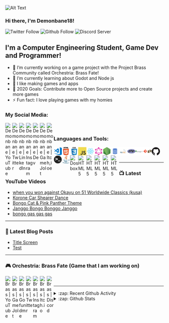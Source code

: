![Alt Text](https://coverfiles.alphacoders.com/737/73706.jpg)
### Hi there, I'm Demonbane18! 
![Twitter Follow](https://img.shields.io/twitter/follow/fusheenN?style=social)
![Github Follow](https://img.shields.io/github/followers/Demonbane18?style=social)
![Discord Server](https://img.shields.io/discord/737766475716100127?label=Project%20Brass%20Fan%20Club&logo=Discord&style=social)
## I'm a Computer Engineering Student, Game Dev and Programmer!
- 🔭 I’m currently working on a game project with the Project Brass Community called Orchestria: Brass Fate!
- 🌱 I’m currently learning about Godot and Node js
- 👯 I like making games and apps
- 🥅 2020 Goals: Contribute more to Open Source projects and create more games
- ⚡ Fun fact: I love playing games with my homies

### My Social Media:

[<img align="left" alt="Demonbane | YouTube" width="22px" src="https://cdn.jsdelivr.net/npm/simple-icons@v3/icons/youtube.svg" />][youtube]
[<img align="left" alt="Demonbane | Twitter" width="22px" src="https://cdn.jsdelivr.net/npm/simple-icons@v3/icons/twitter.svg" />][twitter]
[<img align="left" alt="Demonbane | LinkedIn" width="22px" src="https://cdn.jsdelivr.net/npm/simple-icons@v3/icons/linkedin.svg" />][linkedin]
[<img align="left" alt="Demonbane | Instagram" width="22px" src="https://cdn.jsdelivr.net/npm/simple-icons@v3/icons/instagram.svg" />][instagram]
[<img align="left" alt="Demonbane | Dev" width="22px" src="https://d2fltix0v2e0sb.cloudfront.net/dev-badge.svg" />][dev]
[<img align="left" alt="Demonbane | GameJolt" width="22px" src=https://d23wybgr07mqxm.cloudfront.net/wp-content/uploads/2017/01/25225716/Game-Jolt.png />][gamejolt]
[<img align="left" alt="Demonbane | Itch,ioe" width="22px" src="https://cdn.jsdelivr.net/npm/simple-icons@v3/icons/itch-dot-io.svg" />][itch.io]


<br />

### Languages and Tools:

[<img align="left" alt="Visual Studio Code" width="26px" src="https://raw.githubusercontent.com/github/explore/80688e429a7d4ef2fca1e82350fe8e3517d3494d/topics/visual-studio-code/visual-studio-code.png" />][webdevplaylist]
[<img align="left" alt="HTML5" width="26px" src="https://raw.githubusercontent.com/github/explore/80688e429a7d4ef2fca1e82350fe8e3517d3494d/topics/html/html.png" />][webdevplaylist]
[<img align="left" alt="CSS3" width="26px" src="https://raw.githubusercontent.com/github/explore/80688e429a7d4ef2fca1e82350fe8e3517d3494d/topics/css/css.png" />][cssplaylist]
[<img align="left" alt="JavaScript" width="26px" src="https://raw.githubusercontent.com/github/explore/80688e429a7d4ef2fca1e82350fe8e3517d3494d/topics/javascript/javascript.png" />][jsplaylist]
[<img align="left" alt="React" width="26px" src="https://raw.githubusercontent.com/github/explore/80688e429a7d4ef2fca1e82350fe8e3517d3494d/topics/react/react.png" />][reactplaylist]
[<img align="left" alt="GraphQL" width="26px" src="https://raw.githubusercontent.com/github/explore/80688e429a7d4ef2fca1e82350fe8e3517d3494d/topics/graphql/graphql.png" />][webdevplaylist]
[<img align="left" alt="Node.js" width="26px" src="https://raw.githubusercontent.com/github/explore/80688e429a7d4ef2fca1e82350fe8e3517d3494d/topics/nodejs/nodejs.png" />][webdevplaylist]
[<img align="left" alt="SQL" width="26px" src="https://raw.githubusercontent.com/github/explore/80688e429a7d4ef2fca1e82350fe8e3517d3494d/topics/sql/sql.png" />][webdevplaylist]
[<img align="left" alt="MySQL" width="26px" src="https://raw.githubusercontent.com/github/explore/80688e429a7d4ef2fca1e82350fe8e3517d3494d/topics/mysql/mysql.png" />][webdevplaylist]
[<img align="left" alt="Php" width="26px" src="https://raw.githubusercontent.com/github/explore/ccc16358ac4530c6a69b1b80c7223cd2744dea83/topics/php/php.png" />][webdevplaylist]
[<img align="left" alt="MongoDB" width="26px" src="https://raw.githubusercontent.com/github/explore/80688e429a7d4ef2fca1e82350fe8e3517d3494d/topics/mongodb/mongodb.png" />][webdevplaylist]
[<img align="left" alt="Git" width="26px" src="https://raw.githubusercontent.com/github/explore/80688e429a7d4ef2fca1e82350fe8e3517d3494d/topics/git/git.png" />][webdevplaylist]
[<img align="left" alt="GitHub" width="26px" src="https://raw.githubusercontent.com/github/explore/78df643247d429f6cc873026c0622819ad797942/topics/github/github.png" />][webdevplaylist]
[<img align="left" alt="HTML5" width="26px" src="https://raw.githubusercontent.com/github/explore/80688e429a7d4ef2fca1e82350fe8e3517d3494d/topics/terminal/terminal.png" />][webdevplaylist]
[<img align="left" alt="Java" width="26px" src="https://raw.githubusercontent.com/github/explore/80688e429a7d4ef2fca1e82350fe8e3517d3494d/topics/java/java.png" />][java]
[<img align="left" alt="Dosbox" width="26px" src="https://www.slashcoding.com/wp-content/uploads/2013/09/DOSBox_logo.gif" />][dosbox]
[<img align="left" alt="HTML5" width="26px" src="https://upload.wikimedia.org/wikipedia/commons/6/6a/Godot_icon.svg" />][godot]
[<img align="left" alt="HTML5" width="26px" src="https://seeklogo.com/images/U/unity-logo-988A22E703-seeklogo.com.png" />][unity]
[<img align="left" alt="HTML5" width="26px" src="https://w7.pngwing.com/pngs/802/382/png-transparent-gamemaker-studio-gamemaker-studio-video-game-game-maker-language-game-engine-games-game-angle-text.png" />][gamemaker]
[<img align="left" alt="HTML5" width="26px" src="https://aileenrt.files.wordpress.com/2017/03/mv-logo.png?w=193" />][rpgmaker]
[<img align="left" alt="HTML5" width="26px" src="https://encrypted-tbn0.gstatic.com/images?q=tbn%3AANd9GcRRGyDQnMh26sWOaiiSwaS2fj8NSpd4FuaTjQ&usqp=CAU" />][rpgmaker]
<br />
<br />

---

### 📺 Latest YouTube Videos
<!-- YOUTUBE:START -->
- [when you won against Okayu on 51 Worldwide Classics (kusa)](https://www.youtube.com/watch?v=TLmdUbu6rrg)
- [Korone Car Shearer Dance](https://www.youtube.com/watch?v=AMJRxMjQW00)
- [Bongo Cat & Pink Panther Theme](https://www.youtube.com/watch?v=wQydW7tGxVc)
- [Janggo Bongo Bonggo Janggo](https://www.youtube.com/watch?v=FcPHClo97hA)
- [bongo gas gas gas](https://www.youtube.com/watch?v=bS8yxsOAiO8)
<!-- YOUTUBE:END -->
---

### 📕 Latest Blog Posts
<!-- BLOG-POST-LIST:START -->
- [Title Screen](https://dev.to/fusheenn/title-screen-2d0j)
- [Test](https://dev.to/fusheenn/test-3pbk)
<!-- BLOG-POST-LIST:END -->

---

### 🎮 Orchestria: Brass Fate (Game that I am working on)
<!-- Orchestria:START -->
[<img align="left" alt="Brass | YouTube" width="22px" src="https://cdn.jsdelivr.net/npm/simple-icons@v3/icons/youtube.svg" />][youtubeb]
[<img align="left" alt="Brass | GameJolt" width="22px" src=https://d23wybgr07mqxm.cloudfront.net/wp-content/uploads/2017/01/25225716/Game-Jolt.png />][gamejoltb]
[<img align="left" alt="Brass | Gofundme" width="22px" src="https://cdn.jsdelivr.net/npm/simple-icons@v3/icons/gofundme.svg" />][gofundme]
[<img align="left" alt="Brass | Twitter" width="22px" src="https://cdn.jsdelivr.net/npm/simple-icons@v3/icons/twitter.svg" />][twitterb]
[<img align="left" alt="Brass | Instagram" width="22px" src="https://cdn.jsdelivr.net/npm/simple-icons@v3/icons/instagram.svg" />][instagramb]
[<img align="left" alt="Brass | Itch.io" width="22px" src="https://cdn.jsdelivr.net/npm/simple-icons@v3/icons/itch-dot-io.svg" />][itch.iob]
[<img align="left" alt="Brass | Discord" width="22px" src="https://cdn.jsdelivr.net/npm/simple-icons@v3/icons/discord.svg" />][discordb]

<!-- Orchestria:END -->
<br/>

---

<details>
  <summary>:zap: Recent Github Activity</summary>
  
<!--START_SECTION:activity-->
1. ❗️ Opened issue [#3461](https://github.com//simple-icons/simple-icons/issues/3461) in [simple-icons/simple-icons](https://github.com//simple-icons/simple-icons)
2. undefined
3. undefined
4. undefined
5. undefined
<!--END_SECTION:activity-->

</details>

<details>
  <summary>:zap: Github Stats</summary>

  <img align="left" alt="Demonbane18's Github Stats" src="https://github-readme-stats.codestackr.vercel.app/api?username=Demonbane18&show_icons=true&hide_border=true" />
  
[![Top Langs](https://github-readme-stats.vercel.app/api/top-langs/?username=Demonbane18)](https://github.com/Demonbane18/github-readme-stats)

</details>



[gamejolt]: https://gamejolt.com/@Demonbane
[discordb]: https://discord.gg/Daya8r
[gamejoltb]:https://gamejolt.com/games/OrchestraTheBrassFate/516526
[twitterb]: https://twitter.com/BrassFate
[gofundme]: https://gf.me/u/yjvcdc
[youtubeb]: https://www.youtube.com/channel/UCeAmXw-Awq4jTC8uA4-p7hw
[itch.iob]: https://theynamiteteam.itch.io/
[instagramb]: https://www.instagram.com/orchestra_the_brass_fate/
[dosbox]: https://www.dosbox.com/
[java]: https://www.java.com/en/
[itch.io]: https://demonbane18.itch.io/
[dev]: https://dev.to/fusheenn
[twitter]: https://twitter.com/fusheenn
[youtube]: https://www.youtube.com/channel/UCcFTwnaXbygmGxIuTZsdcQw
[instagram]: https://www.instagram.com/demonbane18/?hl=en
[linkedin]: https://www.linkedin.com/in/john-paul-fusin-35846714a/
[webdevplaylist]: https://www.youtube.com/playlist?list=PLkwxH9e_vrAJ0WbEsFA9W3I1W-g_BTsbt
[jsplaylist]: https://www.youtube.com/playlist?list=PLkwxH9e_vrALRJKu7wfXby3MKeflhTu6B
[cssplaylist]: https://www.youtube.com/playlist?list=PLkwxH9e_vrALSdvZuEh6gqQdmDoDIoqz4
[reactplaylist]: https://www.youtube.com/playlist?list=PLkwxH9e_vrAK4TdffpxKY3QGyHCpxFcQ0
[godot]: https://godotengine.org/
[unity]: https://unity.com/
[gamemaker]: https://www.yoyogames.com/gamemaker
[rpgmaker]: https://www.rpgmakerweb.com/
